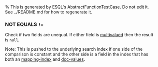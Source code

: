 % This is generated by ESQL's AbstractFunctionTestCase. Do not edit it. See ../README.md for how to regenerate it.

### NOT EQUALS `!=`
Check if two fields are unequal. If either field is [multivalued](https://www.elastic.co/docs/reference/query-languages/esql/esql-multivalued-fields) then the result is `null`.

Note: This is pushed to the underlying search index if one side of the comparison is constant and the other side is a field in the index that has both an [mapping-index](https://www.elastic.co/docs/reference/elasticsearch/mapping-reference/mapping-index) and [doc-values](https://www.elastic.co/docs/reference/elasticsearch/mapping-reference/doc-values).
